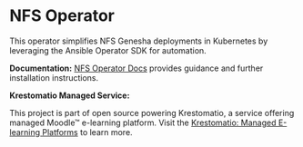# NFS Operator

This operator simplifies NFS Genesha deployments in Kubernetes by leveraging the Ansible Operator SDK for automation.

**Documentation:** [NFS Operator Docs](https://krestomatio.com/docs/nfs-operator) provides guidance and further installation instructions.

**Krestomatio Managed Service:**

This project is part of open source powering Krestomatio, a service offering managed Moodle™ e-learning platform. Visit the [Krestomatio: Managed E-learning Platforms](https://krestomatio.com) to learn more.
